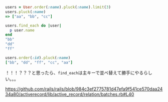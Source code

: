 ```rb
users = User.order(:name).pluck(:name).limit(3)
users.pluck(:name)
=> ["aa", "bb", "cc"]

users.find_each do |user|
  p user.name
end
"bb"
"dd"
"ff"

users.order(:id).pluck(:name)
["bb", "dd", "ff", "cc", "aa"]
```

！！！？？？と思ったら、`find_each`は主キーで並べ替えて勝手にやるらしい。。。


https://github.com/rails/rails/blob/984c3ef2775781d47efa9f541ce570daa2434a80/activerecord/lib/active_record/relation/batches.rb#L40

